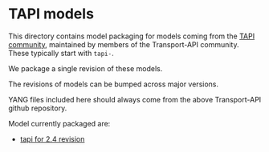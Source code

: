 # TAPI models

This directory contains model packaging for models coming from
the [TAPI community](https://github.com/Open-Network-Models-and-Interfaces-ONMI/TAPI), maintained by members of the
Transport-API community. These typically start with `tapi-`.

We package a single revision of these models.

The revisions of models can be bumped across major versions.

YANG files included here should always come from the above Transport-API github repository.

Model currently packaged are:

- [tapi for 2.4 revision](2.4.0)